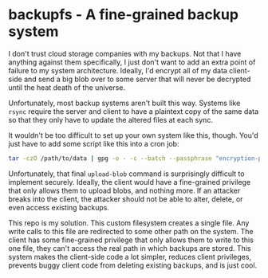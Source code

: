 # backupfs - A fine-grained backup system

I don't trust cloud storage companies with my backups. Not that I have anything
against them specifically, I just don't want to add an extra point of failure to
my system architecture. Ideally, I'd encrypt all of my data client-side and send
a big blob over to some server that will never be decrypted until the heat death
of the universe.

Unfortunately, most backup systems aren't built this way. Systems like `rsync`
require the server and client to have a plaintext copy of the same data so that
they only have to update the altered files at each sync.

It wouldn't be too difficult to set up your own system like this, though. You'd
just have to add some script like this into a cron job:

```bash
tar -czO /path/to/data | gpg -o - -c --batch --passphrase "encryption-password" | upload-blob
```

Unfortunately, that final `upload-blob` command is surprisingly difficult to
implement securely. Ideally, the client would have a fine-grained privilege that
only allows them to upload blobs, and nothing more. If an attacker breaks into
the client, the attacker should not be able to alter, delete, or even access
existing backups.

This repo is my solution. This custom filesystem creates a single file. Any
write calls to this file are redirected to some other path on the system. The
client has some fine-grained privilege that only allows them to write to this
one file, they can't access the real path in which backups are stored. This
system makes the client-side code a lot simpler, reduces client privileges,
prevents buggy client code from deleting existing backups, and is just cool.
